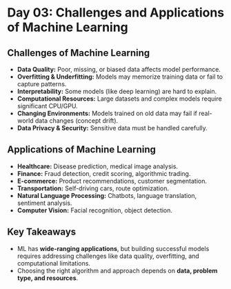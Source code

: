 # Day 03: Challenges and Applications of Machine Learning

## Challenges of Machine Learning
- **Data Quality:** Poor, missing, or biased data affects model performance.  
- **Overfitting & Underfitting:** Models may memorize training data or fail to capture patterns.  
- **Interpretability:** Some models (like deep learning) are hard to explain.  
- **Computational Resources:** Large datasets and complex models require significant CPU/GPU.  
- **Changing Environments:** Models trained on old data may fail if real-world data changes (concept drift).  
- **Data Privacy & Security:** Sensitive data must be handled carefully.

## Applications of Machine Learning
- **Healthcare:** Disease prediction, medical image analysis.  
- **Finance:** Fraud detection, credit scoring, algorithmic trading.  
- **E-commerce:** Product recommendations, customer segmentation.  
- **Transportation:** Self-driving cars, route optimization.  
- **Natural Language Processing:** Chatbots, language translation, sentiment analysis.  
- **Computer Vision:** Facial recognition, object detection.  

## Key Takeaways
- ML has **wide-ranging applications**, but building successful models requires addressing challenges like data quality, overfitting, and computational limitations.  
- Choosing the right algorithm and approach depends on **data, problem type, and resources**.
